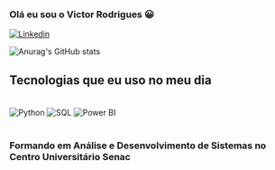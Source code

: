 ### Olá eu sou o Victor Rodrigues 😀


[![Linkedin](https://img.shields.io/badge/LinkedIn-0077B5?style=for-the-badge&logo=linkedin&logoColor=white)](https://www.linkedin.com/in/victor-rodrigues-silva-43a83b21/)


![Anurag's GitHub stats](https://github-readme-stats.vercel.app/api?username=Victor3425&show_icons=true)

## Tecnologias que eu uso no meu dia

<div style="display: inline_block"><br/>
  <img align="center" alt="Python" src="https://img.shields.io/badge/Python-3776AB?style=for-the-badge&logo=python&logoColor=white"/>
  <img align="center" alt="SQL" src="https://img.shields.io/badge/SQL-336791?style=for-the-badge&logo=postgresql&logoColor=white"/>
  <img align="center" alt="Power BI" src="https://img.shields.io/badge/Power%20BI-F2C811?style=for-the-badge&logo=powerbi&logoColor=black"/>
</div></br>

### Formando em Análise e Desenvolvimento de Sistemas no Centro Universitário Senac

